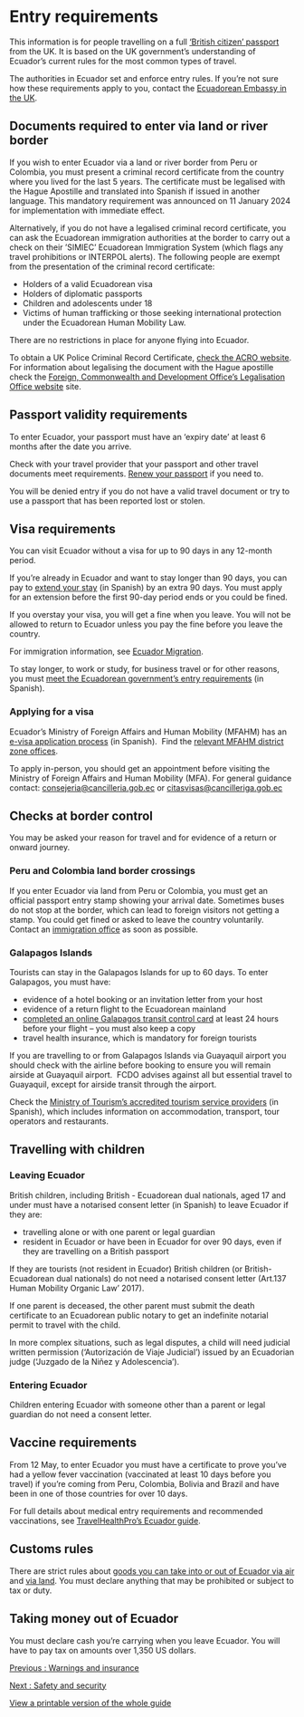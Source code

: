 # Entry requirements

This information is for people travelling on a full [‘British citizen’ passport](https://www.gov.uk/types-of-british-nationality) from the UK. It is based on the UK government’s understanding of Ecuador’s current rules for the most common types of travel.

The authorities in Ecuador set and enforce entry rules. If you’re not sure how these requirements apply to you, contact the [Ecuadorean Embassy in the UK](https://www.gov.uk/government/publications/foreign-embassies-in-the-uk).

## Documents required to enter via land or river border

If you wish to enter Ecuador via a land or river border from Peru or Colombia, you must present a criminal record certificate from the country where you lived for the last 5 years. The certificate must be legalised with the Hague Apostille and translated into Spanish if issued in another language. This mandatory requirement was announced on 11 January 2024 for implementation with immediate effect.

Alternatively, if you do not have a legalised criminal record certificate, you can ask the Ecuadorean immigration authorities at the border to carry out a check on their ’SIMIEC’ Ecuadorean Immigration System (which flags any travel prohibitions or INTERPOL alerts). The following people are exempt from the presentation of the criminal record certificate:

* Holders of a valid Ecuadorean visa
* Holders of diplomatic passports
* Children and adolescents under 18
* Victims of human trafficking or those seeking international protection under the Ecuadorean Human Mobility Law.

There are no restrictions in place for anyone flying into Ecuador.

To obtain a UK Police Criminal Record Certificate, [check the ACRO website](https://www.acro.police.uk/s/acro-services/police-certificates). For information about legalising the document with the Hague apostille check the [Foreign, Commonwealth and Development Office’s Legalisation Office website](https://www.gov.uk/get-document-legalised) site.

## Passport validity requirements

To enter Ecuador, your passport must have an ‘expiry date’ at least 6 months after the date you arrive.

Check with your travel provider that your passport and other travel documents meet requirements. [Renew your passport](https://www.gov.uk/renew-adult-passport/renew) if you need to.

You will be denied entry if you do not have a valid travel document or try to use a passport that has been reported lost or stolen.

## Visa requirements

You can visit Ecuador without a visa for up to 90 days in any 12-month period.

If you’re already in Ecuador and want to stay longer than 90 days, you can pay to [extend your stay](https://servicio.migracion.gob.ec/tramite/3) (in Spanish) by an extra 90 days. You must apply for an extension before the first 90-day period ends or you could be fined.

If you overstay your visa, you will get a fine when you leave. You will not be allowed to return to Ecuador unless you pay the fine before you leave the country.

For immigration information, see [Ecuador Migration](https://www.migracion.gob.ec/).

To stay longer, to work or study, for business travel or for other reasons, you must [meet the Ecuadorean government’s entry requirements](https://www.cancilleria.gob.ec/2021/05/11/embajadas-y-consulados-en-el-exterior/) (in Spanish).

### Applying for a visa

Ecuador’s Ministry of Foreign Affairs and Human Mobility (MFAHM) has an [e-visa application process](https://serviciosdigitales.cancilleria.gob.ec/authentication) (in Spanish).  Find the [relevant MFAHM district zone offices](https://www.cancilleria.gob.ec/2020/07/30/direccioneszonales/).

To apply in-person, you should get an appointment before visiting the Ministry of Foreign Affairs and Human Mobility (MFA). For general guidance contact: [consejeria@cancilleria.gob.ec](mailto:consejeria@cancilleria.gob.ec) or [citasvisas@cancilleriga.gob.ec](mailto:citasvisas@cancilleria.gob.ec)

## Checks at border control

You may be asked your reason for travel and for evidence of a return or onward journey.

### Peru and Colombia land border crossings

If you enter Ecuador via land from Peru or Colombia, you must get an official passport entry stamp showing your arrival date. Sometimes buses do not stop at the border, which can lead to foreign visitors not getting a stamp. You could get fined or asked to leave the country voluntarily. Contact an [immigration office](https://www.ministeriodegobierno.gob.ec/directorio-de-servicios-de-apoyo-migratorio/) as soon as possible.

### Galapagos Islands

Tourists can stay in the Galapagos Islands for up to 60 days. To enter Galapagos, you must have:

* evidence of a hotel booking or an invitation letter from your host
* evidence of a return flight to the Ecuadorean mainland
* [completed an online Galapagos transit control card](https://siiws.gobiernogalapagos.gob.ec/siicgg_web/) at least 24 hours before your flight – you must also keep a copy
* travel health insurance, which is mandatory for foreign tourists

If you are travelling to or from Galapagos Islands via Guayaquil airport you should check with the airline before booking to ensure you will remain airside at Guayaquil airport.  FCDO advises against all but essential travel to Guayaquil, except for airside transit through the airport.

Check the [Ministry of Tourism’s accredited tourism service providers](https://www.observatoriogalapagos.gob.ec/directorio-servicios-regularizados-galapagos) (in Spanish), which includes information on accommodation, transport, tour operators and restaurants.

## Travelling with children

### Leaving Ecuador

British children, including British - Ecuadorean dual nationals, aged 17 and under must have a notarised consent letter (in Spanish) to leave Ecuador if they are:

* travelling alone or with one parent or legal guardian
* resident in Ecuador or have been in Ecuador for over 90 days, even if they are travelling on a British passport

If they are tourists (not resident in Ecuador) British children (or British-Ecuadorean dual nationals) do not need a notarised consent letter (Art.137 Human Mobility Organic Law’ 2017).

If one parent is deceased, the other parent must submit the death certificate to an Ecuadorean public notary to get an indefinite notarial permit to travel with the child.

In more complex situations, such as legal disputes, a child will need judicial written permission (‘Autorización de Viaje Judicial’) issued by an Ecuadorian judge (‘Juzgado de la Niñez y Adolescencia’).

### Entering Ecuador

Children entering Ecuador with someone other than a parent or legal guardian do not need a consent letter.

## Vaccine requirements

From 12 May, to enter Ecuador you must have a certificate to prove you’ve had a yellow fever vaccination (vaccinated at least 10 days before you travel) if you’re coming from Peru, Colombia, Bolivia and Brazil and have been in one of those countries for over 10 days.

For full details about medical entry requirements and recommended vaccinations, see [TravelHealthPro’s Ecuador guide](https://travelhealthpro.org.uk/country/70/ecuador#Vaccine_Recommendations).

## Customs rules

There are strict rules about [goods you can take into or out of Ecuador via air](https://www.aduana.gob.ec/viajeros-por-via-aerea/) and [via land](https://www.aduana.gob.ec/viajeros-por-via-terrestre/). You must declare anything that may be prohibited or subject to tax or duty.

## Taking money out of Ecuador

You must declare cash you’re carrying when you leave Ecuador. You will have to pay tax on amounts over 1,350 US dollars.

[Previous
:
Warnings and insurance](/foreign-travel-advice/ecuador)

[Next
:
Safety and security](/foreign-travel-advice/ecuador/safety-and-security)

[View a printable version of the whole guide](/foreign-travel-advice/ecuador/print)